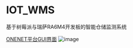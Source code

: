 # IOT_WMS
基于树莓派与瑞萨RA6M4开发板的智能仓储监测系统



[ONENET平台GUI界面](https://open.iot.10086.cn/view/main/index.html#/share2d?id=62eb7def1c9f6d0035a4425d)
![image](https://user-images.githubusercontent.com/98592772/206880118-7dd43408-db89-46c6-9cbc-3e78190ffb7e.png)
